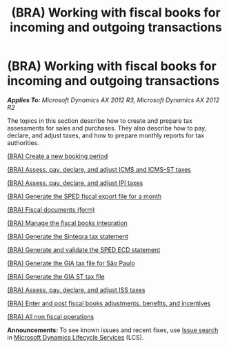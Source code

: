 ﻿---
title: (BRA) Working with fiscal books for incoming and outgoing transactions
TOCTitle: (BRA) Working with fiscal books for incoming and outgoing transactions
ms:assetid: f7170906-811d-44b6-a6f5-c05434208d9f
ms:mtpsurl: https://technet.microsoft.com/en-us/library/Dn305892(v=AX.60)
ms:contentKeyID: 54912989
ms.date: 04/18/2014
mtps_version: v=AX.60
---

# (BRA) Working with fiscal books for incoming and outgoing transactions 


_**Applies To:** Microsoft Dynamics AX 2012 R3, Microsoft Dynamics AX 2012 R2_

The topics in this section describe how to create and prepare tax assessments for sales and purchases. They also describe how to pay, declare, and adjust taxes, and how to prepare monthly reports for tax authorities.

[(BRA) Create a new booking period](bra-create-a-new-booking-period.md)

[(BRA) Assess, pay, declare, and adjust ICMS and ICMS-ST taxes](bra-assess-pay-declare-and-adjust-icms-and-icms-st-taxes.md)

[(BRA) Assess, pay, declare, and adjust IPI taxes](bra-assess-pay-declare-and-adjust-ipi-taxes.md)

[(BRA) Generate the SPED fiscal export file for a month](bra-generate-the-sped-fiscal-export-file-for-a-month.md)

[(BRA) Fiscal documents (form)](bra-fiscal-documents-form.md)

[(BRA) Manage the fiscal books integration](bra-manage-the-fiscal-books-integration.md)

[(BRA) Generate the Sintegra tax statement](bra-generate-the-sintegra-tax-statement.md)

[(BRA) Generate and validate the SPED ECD statement](bra-generate-and-validate-the-sped-ecd-statement.md)

[(BRA) Generate the GIA tax file for São Paulo](bra-generate-the-gia-tax-file-for-são-paulo.md)

[(BRA) Generate the GIA ST tax file](bra-generate-the-gia-st-tax-file.md)

[(BRA) Assess, pay, declare, and adjust ISS taxes](bra-assess-pay-declare-and-adjust-iss-taxes.md)

[(BRA) Enter and post fiscal books adjustments, benefits, and incentives](bra-enter-and-post-fiscal-books-adjustments-benefits-and-incentives.md)

[(BRA) All non fiscal operations](bra-all-non-fiscal-operations.md)

  
**Announcements:** To see known issues and recent fixes, use [Issue search](http://go.microsoft.com/fwlink/?linkid=389258) in [Microsoft Dynamics Lifecycle Services](http://go.microsoft.com/fwlink/?linkid=306505) (LCS).

